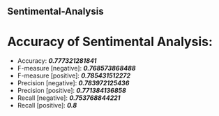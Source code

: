 ## Sentimental-Analysis


Accuracy of Sentimental Analysis:
======
* Accuracy: ___0.777321281841___
* F-measure [negative]: ___0.768573868488___
* F-measure [positive]: ___0.785431512272___
* Precision [negative]: ___0.783972125436___
* Precision [positive]: ___0.771384136858___
* Recall [negative]: ___0.753768844221___
* Recall [positive]: ___0.8___
